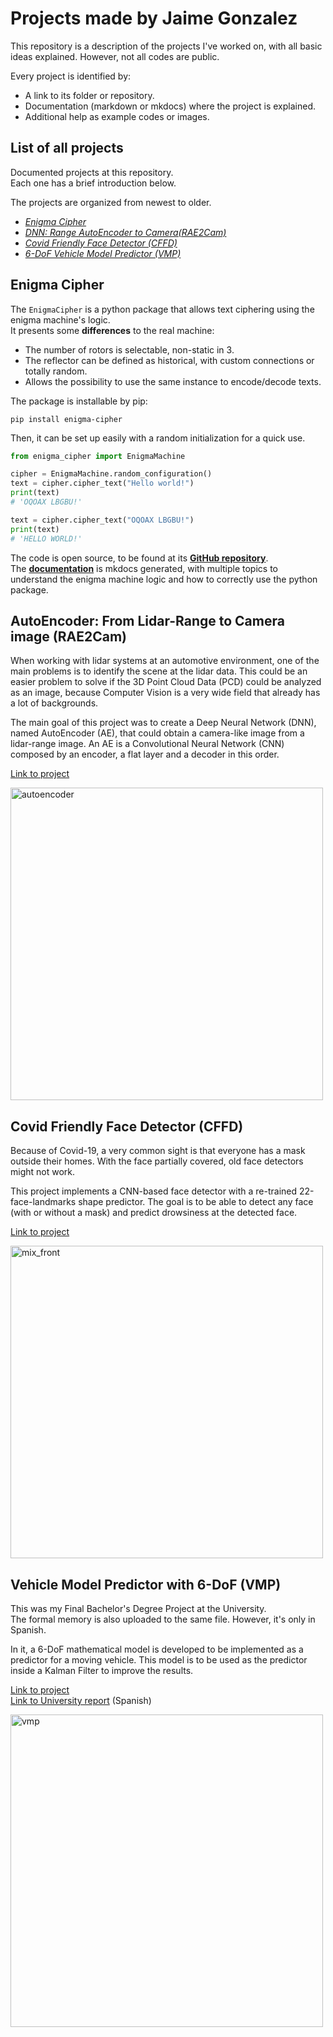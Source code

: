 # Projects made by Jaime Gonzalez

This repository is a description of the projects I've worked on, with all basic ideas explained.
However, not all codes are public. 

Every project is identified by:

- A link to its folder or repository.
- Documentation (markdown or mkdocs) where the project is explained.
- Additional help as example codes or images.

## List of all projects
Documented projects at this repository.<br />
Each one has a brief introduction below. 

The projects are organized from newest to older.

- [*Enigma Cipher*](#enigma-cipher)
- [*DNN: Range AutoEncoder to Camera(RAE2Cam)*](https://github.com/Jtachan/CV_projects/blob/main/RAE2Cam/project-AE.md)
- [*Covid Friendly Face Detector (CFFD)*](https://github.com/Jtachan/CV_projects/blob/main/covid_drowsiness_detector/project-CFFD.md)
- [*6-DoF Vehicle Model Predictor (VMP)*](https://github.com/Jtachan/CV_projects/blob/main/VMP_6DoF/project-VMP.md)
  

## Enigma Cipher

The `EnigmaCipher` is a python package that allows text ciphering using the enigma machine's logic.<br/>
It presents some **differences** to the real machine:

- The number of rotors is selectable, non-static in 3.
- The reflector can be defined as historical, with custom connections or totally random.
- Allows the possibility to use the same instance to encode/decode texts.

The package is installable by pip:

````shell
pip install enigma-cipher
````

Then, it can be set up easily with a random initialization for a quick use.

```python
from enigma_cipher import EnigmaMachine

cipher = EnigmaMachine.random_configuration()
text = cipher.cipher_text("Hello world!")
print(text)
# 'OQOAX LBGBU!'

text = cipher.cipher_text("OQOAX LBGBU!")
print(text)
# 'HELLO WORLD!'
```

The code is open source, to be found at its [**GitHub repository**](https://github.com/Jtachan/enigma_cipher).<br/>
The [**documentation**](https://jtachan.github.io/enigma_cipher/) is mkdocs generated, with multiple topics to understand the enigma machine logic and how to correctly use the python package.

## AutoEncoder: From Lidar-Range to Camera image (RAE2Cam)
When working with lidar systems at an automotive environment, one of the main problems is to identify the scene at the lidar data.
This could be an easier problem to solve if the 3D Point Cloud Data (PCD) could be analyzed as an image, because
Computer Vision is a very wide field that already has a lot of backgrounds.

The main goal of this project was to create a Deep Neural Network (DNN), named AutoEncoder (AE), that could obtain 
a camera-like image from a lidar-range image.
An AE is a Convolutional Neural Network (CNN) composed by an encoder, a flat layer and a decoder in this order.<br />

[Link to project](https://github.com/Jtachan/CV_projects/blob/main/RAE2Cam/project-AE.md)

<img src="RAE2Cam/imgs/range_trained.png" alt="autoencoder" width=500> 

## Covid Friendly Face Detector (CFFD)
Because of Covid-19, a very common sight is that everyone has a mask outside their homes. 
With the face partially covered, old face detectors might not work.

This project implements a CNN-based face detector with a re-trained 22-face-landmarks shape predictor.
The goal is to be able to detect any face (with or without a mask) and predict drowsiness at the detected face.
<br />

[Link to project](https://github.com/Jtachan/CV_projects/blob/main/covid_drowsiness_detector/project-CFFD.md)

<img src="covid_drowsiness_detector/imgs/mix_front.png" alt="mix_front" width=500>

## Vehicle Model Predictor with 6-DoF (VMP)
This was my Final Bachelor's Degree Project at the University.<br />
The formal memory is also uploaded to the same file. However, it's only in Spanish.

In it, a 6-DoF mathematical model is developed to be implemented as a predictor for a moving vehicle.
This model is to be used as the predictor inside a Kalman Filter to improve the results.<br />

[Link to project](https://github.com/Jtachan/CV_projects/blob/main/VMP_6DoF/project-VMP.md)<br />
[Link to University report](https://github.com/Jtachan/CV_projects/blob/main/VMP_6DoF/TFG_Jaime_Gonzalez_Gomez.pdf) (Spanish)

<img src="VMP_6DoF/imgs/full_vehicle.png" alt="vmp" width=500> 
